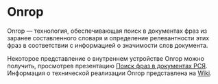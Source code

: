 # Onrop

Onrop — технология, обеспечивающая поиск в документах фраз из заранее составленного словаря и определение релевантности этих фраз в соответствии с информацией о значимости слов документа.

Некоторое представление о внутреннем устройстве Onrop можно получить, просмотрев презентацию [Поиск фраз в документах РСЯ](http://wiki.yandex-team.ru/dmitrijjagafonov/development/yacontext/onrop/.files/onrop.pdf). Информация о технической реализации Onrop представлена на [Wiki](http://wiki.yandex-team.ru/dmitrijjagafonov/development/yacontext/onrop).

